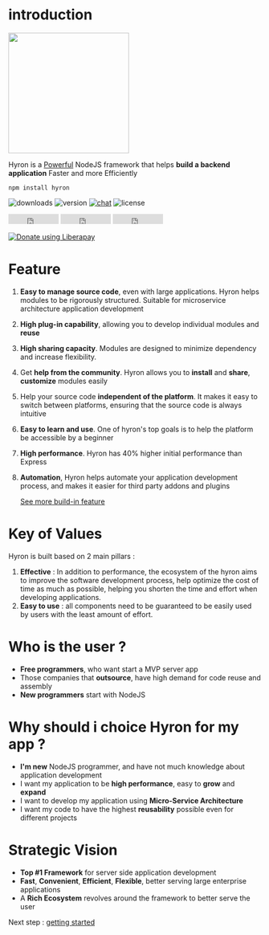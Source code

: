 # introduction


<img src='https://i.imgur.com/mAjPWAu.png' width=240/>

Hyron is a [Powerful](benchmark.md) NodeJS framework that helps **build a backend application** Faster and more Efficiently

```
npm install hyron
```


![downloads](https://img.shields.io/npm/dw/hyron.svg?style=flat-square)
![version](https://img.shields.io/npm/v/hyron.svg?style=flat-square)
[![chat](https://img.shields.io/gitter/room/hyron-group/community.svg?style=flat-square)](https://gitter.im/hyron-group/community)
![license](https://img.shields.io/npm/l/hyron.svg?style=flat-square)



<p>

<iframe src="https://ghbtns.com/github-btn.html?user=hyron-group&repo=hyron&type=star&count=true" frameborder="0" scrolling="0" width="100px" height="20px"></iframe>

<iframe src="https://ghbtns.com/github-btn.html?user=hyron-group&repo=hyron&type=watch&count=true&v=2" frameborder="0" scrolling="0" width="100px" height="20px"></iframe>

<iframe src="https://ghbtns.com/github-btn.html?user=hyron-group&repo=hyron&type=fork&count=true" frameborder="0" scrolling="0" width="100px" height="20px"></iframe>

</p>


<script src="https://liberapay.com/thangdjw/widgets/button.js"></script>
<noscript><a href="https://liberapay.com/thangdjw/donate"><img alt="Donate using Liberapay" src="https://liberapay.com/assets/widgets/donate.svg"></a></noscript>


# Feature

1. **Easy to manage source code**, even with large applications. Hyron helps modules to be rigorously structured. Suitable for microservice architecture application development
2. **High plug-in capability**, allowing you to develop individual modules and **reuse**
3. **High sharing capacity**. Modules are designed to minimize dependency and increase flexibility.
4. Get **help from the community**. Hyron allows you to **install** and **share**, **customize** modules easily
5. Help your source code **independent of the platform**. It makes it easy to switch between platforms, ensuring that the source code is always intuitive
6. **Easy to learn and use**. One of hyron's top goals is to help the platform be accessible by a beginner
7. **High performance**. Hyron has 40% higher initial performance than Express
8. **Automation**, Hyron helps automate your application development process, and makes it easier for third party addons and plugins

    [See more build-in feature](buildin-features/README.md)

# Key of Values

Hyron is built based on 2 main pillars :

1. **Effective** : In addition to performance, the ecosystem of the hyron aims to improve the software development process, help optimize the cost of time as much as possible, helping you shorten the time and effort when developing applications.
2. **Easy to use** : all components need to be guaranteed to be easily used by users with the least amount of effort.


# Who is the user ?

-   **Free programmers**, who want start a MVP server app
-   Those companies that **outsource**, have high demand for code reuse and assembly
-   **New programmers** start with NodeJS

# Why should i choice Hyron for my app ?

-   **I'm new** NodeJS programmer, and have not much knowledge about application development
-   I want my application to be **high performance**, easy to **grow** and **expand**
-   I want to develop my application using **Micro-Service Architecture**
-   I want my code to have the highest **reusability** possible even for different projects

# Strategic Vision

-   **Top \#1 Framework** for server side application development
-   **Fast**, **Convenient**, **Efficient**, **Flexible**, better serving large enterprise applications
-   A **Rich Ecosystem** revolves around the framework to better serve the user

Next step : [getting started](geting-started.md)
